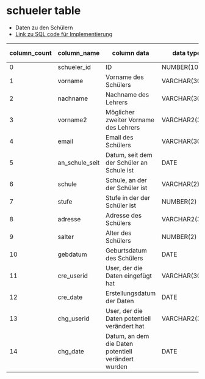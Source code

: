 # schueler table 
- Daten zu den Schülern
- [Link zu SQL code für Implementierung](../../../../../code_resources/database_components_doc/tables/schueler_table.sql)

| column_count | column_name    | column data                                          | data type     | required(y/n) | key(PK/FK/null) | has Index(y/n) |
|--------------|----------------|------------------------------------------------------|---------------|---------------|-----------------|----------------|
| 0            | schueler_id    | ID                                                   | NUMBER(10)    | y             | PK              | y              |
| 1            | vorname        | Vorname des Schülers                                 | VARCHAR(30)   | y             | null            | y              |
| 2            | nachname       | Nachname des Lehrers                                 | VARCHAR(30)   | y             | null            | y              |
| 3            | vorname2       | Möglicher zweiter Vorname des Lehrers                | VARCHAR2(30)  | n             | null            | y              |
| 4            | email          | Email des Schülers                                   | VARCHAR(30)   | y             | null            | y              |
| 5            | an_schule_seit | Datum, seit dem der Schüler an Schule ist            | DATE          | n             | null            | y              |
| 6            | schule         | Schule, an der der Schüler ist                       | VARCHAR(2)    | y             | null            | y              |
| 7            | stufe          | Stufe in der der Schüler ist                         | NUMBER(2)     | y             | null            | y              |
| 8            | adresse        | Adresse des Schülers                                 | VARCHAR2(300) | n             | null            | y              |
| 9            | salter         | Alter des Schülers                                   | NUMBER(2)     | y             | null            | n              |
| 10           | gebdatum       | Geburtsdatum des Schülers                            | DATE          | n             | null            | y              |
| 11           | cre_userid     | User, der die Daten eingefügt hat                    | VARCHAR(30)   | y             | null            | y              |
| 12           | cre_date       | Erstellungsdatum der Daten                           | DATE          | y             | null            | y              |
| 13           | chg_userid     | User, der die Daten potentiell verändert hat         | VARCHAR2(30)  | n             | null            | y              |
| 14           | chg_date       | Datum, an dem die Daten potentiell verändert wurden  | DATE          | n             | null            | y              |